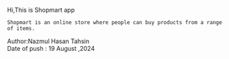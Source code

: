 Hi,This is Shopmart app

```
Shopmart is an online store where people can buy products from a range of items.
```

Author:Nazmul Hasan Tahsin\
Date of push : 19 August ,2024